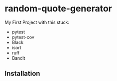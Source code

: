 # random-quote-generator

My First Project with this stuck:

- pytest
- pytest-cov
- Black
- isort
- ruff
- Bandit

## Installation
